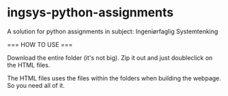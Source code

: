 # ingsys-python-assignments
A solution for python assignments in subject: Ingeniørfaglig Systemtenking


=== HOW TO USE ===


Download the entire folder (it's not big).
Zip it out and just doubleclick on the HTML files.

The HTML files uses the files within the folders when building the webpage. So you need all of it. 
